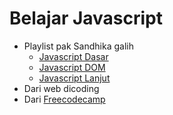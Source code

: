 # Belajar Javascript

- Playlist pak Sandhika galih
  - [Javascript Dasar](https://www.youtube.com/playlist?list=PLFIM0718LjIWXagluzROrA-iBY9eeUt4w)
  - [Javascript DOM](https://www.youtube.com/playlist?list=PLFIM0718LjIWB3YRoQbQh82ZewAGtE2-3)
  - [Javascript Lanjut](https://www.youtube.com/playlist?list=PLFIM0718LjIUGpY8wmE41W7rTJo_3Y46-)
- Dari web dicoding
- Dari [Freecodecamp](https://www.freecodecamp.org/learn/javascript-algorithms-and-data-structures-v8/)
